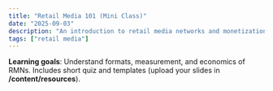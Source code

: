 ```yaml
---
title: "Retail Media 101 (Mini Class)"
date: "2025-09-03"
description: "An introduction to retail media networks and monetization levers."
tags: ["retail media"]
---
```


**Learning goals**: Understand formats, measurement, and economics of RMNs.
Includes short quiz and templates (upload your slides in **/content/resources**).
